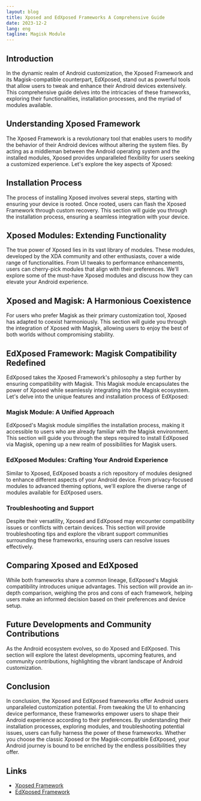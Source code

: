 ```yaml
---
layout: blog
title: Xposed and EdXposed Frameworks A Comprehensive Guide
date: 2023-12-2
lang: eng
tagline: Magisk Module
---
```


## Introduction

In the dynamic realm of Android customization, the Xposed Framework and its Magisk-compatible counterpart, EdXposed, stand out as powerful tools that allow users to tweak and enhance their Android devices extensively. This comprehensive guide delves into the intricacies of these frameworks, exploring their functionalities, installation processes, and the myriad of modules available. 

## Understanding Xposed Framework

The Xposed Framework is a revolutionary tool that enables users to modify the behavior of their Android devices without altering the system files. By acting as a middleman between the Android operating system and the installed modules, Xposed provides unparalleled flexibility for users seeking a customized experience. Let's explore the key aspects of Xposed:

## Installation Process

The process of installing Xposed involves several steps, starting with ensuring your device is rooted. Once rooted, users can flash the Xposed Framework through custom recovery. This section will guide you through the installation process, ensuring a seamless integration with your device.

## Xposed Modules: Extending Functionality

The true power of Xposed lies in its vast library of modules. These modules, developed by the XDA community and other enthusiasts, cover a wide range of functionalities. From UI tweaks to performance enhancements, users can cherry-pick modules that align with their preferences. We'll explore some of the must-have Xposed modules and discuss how they can elevate your Android experience.

## Xposed and Magisk: A Harmonious Coexistence

For users who prefer Magisk as their primary customization tool, Xposed has adapted to coexist harmoniously. This section will guide you through the integration of Xposed with Magisk, allowing users to enjoy the best of both worlds without compromising stability.

## EdXposed Framework: Magisk Compatibility Redefined

EdXposed takes the Xposed Framework's philosophy a step further by ensuring compatibility with Magisk. This Magisk module encapsulates the power of Xposed while seamlessly integrating into the Magisk ecosystem. Let's delve into the unique features and installation process of EdXposed:

### Magisk Module: A Unified Approach

EdXposed's Magisk module simplifies the installation process, making it accessible to users who are already familiar with the Magisk environment. This section will guide you through the steps required to install EdXposed via Magisk, opening up a new realm of possibilities for Magisk users.

### EdXposed Modules: Crafting Your Android Experience

Similar to Xposed, EdXposed boasts a rich repository of modules designed to enhance different aspects of your Android device. From privacy-focused modules to advanced theming options, we'll explore the diverse range of modules available for EdXposed users.

### Troubleshooting and Support

Despite their versatility, Xposed and EdXposed may encounter compatibility issues or conflicts with certain devices. This section will provide troubleshooting tips and explore the vibrant support communities surrounding these frameworks, ensuring users can resolve issues effectively.

## Comparing Xposed and EdXposed

While both frameworks share a common lineage, EdXposed's Magisk compatibility introduces unique advantages. This section will provide an in-depth comparison, weighing the pros and cons of each framework, helping users make an informed decision based on their preferences and device setup.

## Future Developments and Community Contributions

As the Android ecosystem evolves, so do Xposed and EdXposed. This section will explore the latest developments, upcoming features, and community contributions, highlighting the vibrant landscape of Android customization.

## Conclusion

In conclusion, the Xposed and EdXposed frameworks offer Android users unparalleled customization potential. From tweaking the UI to enhancing device performance, these frameworks empower users to shape their Android experience according to their preferences. By understanding their installation processes, exploring modules, and troubleshooting potential issues, users can fully harness the power of these frameworks. Whether you choose the classic Xposed or the Magisk-compatible EdXposed, your Android journey is bound to be enriched by the endless possibilities they offer.

## Links

- [Xposed Framework](https://github.com/rovo89/Xposed)
- [EdXposed Framework](https://github.com/ElderDrivers/EdXposed)
